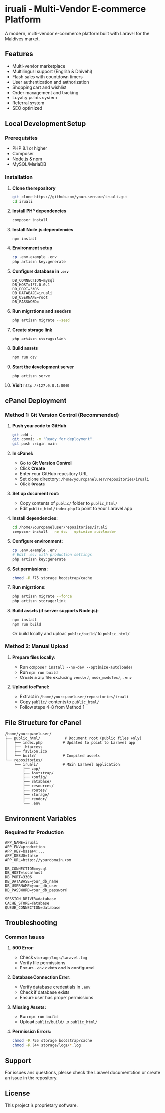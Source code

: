 # iruali - Multi-Vendor E-commerce Platform

A modern, multi-vendor e-commerce platform built with Laravel for the Maldives market.

## Features

- Multi-vendor marketplace
- Multilingual support (English & Dhivehi)
- Flash sales with countdown timers
- User authentication and authorization
- Shopping cart and wishlist
- Order management and tracking
- Loyalty points system
- Referral system
- SEO optimized

## Local Development Setup

### Prerequisites
- PHP 8.1 or higher
- Composer
- Node.js & npm
- MySQL/MariaDB

### Installation

1. **Clone the repository**
   ```bash
   git clone https://github.com/yourusername/iruali.git
   cd iruali
   ```

2. **Install PHP dependencies**
   ```bash
   composer install
   ```

3. **Install Node.js dependencies**
   ```bash
   npm install
   ```

4. **Environment setup**
   ```bash
   cp .env.example .env
   php artisan key:generate
   ```

5. **Configure database in `.env`**
   ```env
   DB_CONNECTION=mysql
   DB_HOST=127.0.0.1
   DB_PORT=3306
   DB_DATABASE=iruali
   DB_USERNAME=root
   DB_PASSWORD=
   ```

6. **Run migrations and seeders**
   ```bash
   php artisan migrate --seed
   ```

7. **Create storage link**
   ```bash
   php artisan storage:link
   ```

8. **Build assets**
   ```bash
   npm run dev
   ```

9. **Start the development server**
   ```bash
   php artisan serve
   ```

10. **Visit** `http://127.0.0.1:8000`

## cPanel Deployment

### Method 1: Git Version Control (Recommended)

1. **Push your code to GitHub**
   ```bash
   git add .
   git commit -m "Ready for deployment"
   git push origin main
   ```

2. **In cPanel:**
   - Go to **Git Version Control**
   - Click **Create**
   - Enter your GitHub repository URL
   - Set clone directory: `/home/yourcpaneluser/repositories/iruali`
   - Click **Create**

3. **Set up document root:**
   - Copy contents of `public/` folder to `public_html/`
   - Edit `public_html/index.php` to point to your Laravel app

4. **Install dependencies:**
   ```bash
   cd /home/yourcpaneluser/repositories/iruali
   composer install --no-dev --optimize-autoloader
   ```

5. **Configure environment:**
   ```bash
   cp .env.example .env
   # Edit .env with production settings
   php artisan key:generate
   ```

6. **Set permissions:**
   ```bash
   chmod -R 775 storage bootstrap/cache
   ```

7. **Run migrations:**
   ```bash
   php artisan migrate --force
   php artisan storage:link
   ```

8. **Build assets (if server supports Node.js):**
   ```bash
   npm install
   npm run build
   ```
   Or build locally and upload `public/build/` to `public_html/`

### Method 2: Manual Upload

1. **Prepare files locally:**
   - Run `composer install --no-dev --optimize-autoloader`
   - Run `npm run build`
   - Create a zip file excluding `vendor/`, `node_modules/`, `.env`

2. **Upload to cPanel:**
   - Extract in `/home/yourcpaneluser/repositories/iruali`
   - Copy `public/` contents to `public_html/`
   - Follow steps 4-8 from Method 1

## File Structure for cPanel

```
/home/yourcpaneluser/
├── public_html/           # Document root (public files only)
│   ├── index.php         # Updated to point to Laravel app
│   ├── .htaccess
│   ├── favicon.ico
│   └── build/            # Compiled assets
└── repositories/
    └── iruali/           # Main Laravel application
        ├── app/
        ├── bootstrap/
        ├── config/
        ├── database/
        ├── resources/
        ├── routes/
        ├── storage/
        ├── vendor/
        └── .env
```

## Environment Variables

### Required for Production
```env
APP_NAME=iruali
APP_ENV=production
APP_KEY=base64:...
APP_DEBUG=false
APP_URL=https://yourdomain.com

DB_CONNECTION=mysql
DB_HOST=localhost
DB_PORT=3306
DB_DATABASE=your_db_name
DB_USERNAME=your_db_user
DB_PASSWORD=your_db_password

SESSION_DRIVER=database
CACHE_STORE=database
QUEUE_CONNECTION=database
```

## Troubleshooting

### Common Issues

1. **500 Error:**
   - Check `storage/logs/laravel.log`
   - Verify file permissions
   - Ensure `.env` exists and is configured

2. **Database Connection Error:**
   - Verify database credentials in `.env`
   - Check if database exists
   - Ensure user has proper permissions

3. **Missing Assets:**
   - Run `npm run build`
   - Upload `public/build/` to `public_html/`

4. **Permission Errors:**
   ```bash
   chmod -R 755 storage bootstrap/cache
   chmod -R 644 storage/logs/*.log
   ```

## Support

For issues and questions, please check the Laravel documentation or create an issue in the repository.

## License

This project is proprietary software.
